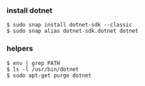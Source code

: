 ### install dotnet

```
$ sudo snap install dotnet-sdk --classic
$ sudo snap alias dotnet-sdk.dotnet dotnet
```

### helpers

```
$ env | grep PATH
$ ls -l /usr/bin/dotnet
$ sudo apt-get purge dotnet
```